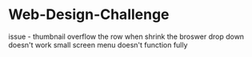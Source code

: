 # Web-Design-Challenge

issue -
thumbnail overflow the row when shrink the broswer
drop down doesn't work
small screen menu doesn't function fully